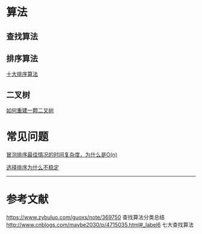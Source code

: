 # 算法
## 查找算法

## 排序算法
[十大排序算法](https://www.cnblogs.com/onepixel/p/7674659.html)

## 二叉树
[如何重建一颗二叉树](https://zhuanlan.zhihu.com/p/26418233)
# 常见问题
[冒泡排序最佳情况的时间复杂度，为什么是O(n)](https://blog.csdn.net/spaceyqy/article/details/39392593)

[选择排序为什么不稳定](https://www.zhihu.com/question/20926405)

---
# 参考文献
https://www.zybuluo.com/guoxs/note/369750 查找算法分类总结
http://www.cnblogs.com/maybe2030/p/4715035.html#_label6 七大查找算法
